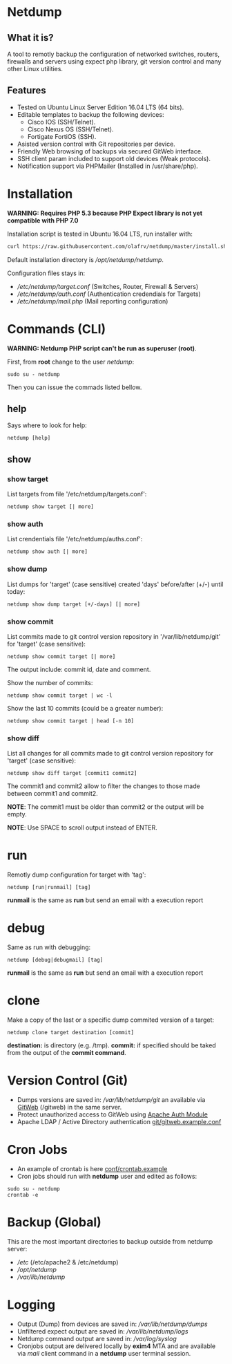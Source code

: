# Netdump

## What it is?

A tool to remotly backup the configuration of networked switches, routers, firewalls and servers using expect php library, git version control and many other Linux utilities.

## Features

* Tested on Ubuntu Linux Server Edition 16.04 LTS (64 bits).
* Editable templates to backup the following devices:
  * Cisco IOS (SSH/Telnet).
  * Cisco Nexus OS (SSH/Telnet).
  * Fortigate FortiOS (SSH).
* Asisted version control with Git repositories per device.
* Friendly Web browsing of backups via secured GitWeb interface.
* SSH client param included to support old devices (Weak protocols).
* Notification support via PHPMailer (Installed in /usr/share/php).

# Installation

**WARNING: Requires PHP 5.3 because PHP Expect library is not yet compatible with PHP 7.0**

Installation script is tested in Ubuntu 16.04 LTS, run installer with:
```bash
curl https://raw.githubusercontent.com/olafrv/netdump/master/install.sh | bash -
```

Default installation directory is */opt/netdump/netdump*.

Configuration files stays in:

* */etc/netdump/target.conf* (Switches, Router, Firewall & Servers)
* */etc/netdump/auth.conf* (Authentication credendials for Targets)
* */etc/netdump/mail.php* (Mail reporting configuration)


# Commands (CLI)

**WARNING: Netdump PHP script can't be run as superuser (root)**.

First, from **root** change to the user *netdump*:
```
sudo su - netdump
```

Then you can issue the commads listed bellow.

## help

Says where to look for help:
```
netdump [help]
```

## show

### show target

List targets from file '/etc/netdump/targets.conf':
```
netdump show target [| more]
```

### show auth

List crendentials file '/etc/netdump/auths.conf':
```
netdump show auth [| more]
```

### show dump

List dumps for 'target' (case sensitive) created 'days' 
before/after (+/-) until today:
```
netdump show dump target [+/-days] [| more]
```

### show commit

List commits made to git control version repository
in '/var/lib/netdump/git' for 'target' (case sensitive):
```
netdump show commit target [| more] 
```

The output include: commit id, date and comment.

Show the number of commits:
```
netdump show commit target | wc -l
```

Show the last 10 commits (could be a greater number):
```
netdump show commit target | head [-n 10]
```

### show diff

List all changes for all commits made to git control
version repository for 'target' (case sensitive):
```
netdump show diff target [commit1 commit2]
```

The commit1 and commit2 allow to filter the changes
to those made between commit1 and commit2.

**NOTE**: The commit1 must be older than commit2 or the output will be empty.

**NOTE**: Use SPACE to scroll output instead of ENTER.

# run

Remotly dump configuration for target with 'tag':
```
netdump [run|runmail] [tag]
```

**runmail** is the same as **run** but send an email with a execution report

# debug

Same as run with debugging:
```
netdump [debug|debugmail] [tag]
```

**runmail** is the same as **run** but send an email with a execution report

# clone

Make a copy of the last or a specific dump commited version of a target:
```
netdump clone target destination [commit]
```

**destination:** is directory (e.g. /tmp).
**commit:** if specified should be taked from the output of the **commit command**.


# Version Control (Git)

* Dumps versions are saved in: */var/lib/netdump/git* an available via [GitWeb](https://git-scm.com/docs/gitweb) (/gitweb) in the same server.
* Protect unauthorized access to GitWeb using [Apache Auth Module](http://httpd.apache.org/docs/2.0/mod/mod_auth.html)
* Apache LDAP / Active Directory authentication [git/gitweb.example.conf](https://github.com/olafrv/netdump/tree/master/git)

# Cron Jobs

* An example of crontab is here [conf/crontab.example](https://github.com/olafrv/netdump/tree/master/conf)
* Cron jobs should run with **netdump** user and edited as follows:
```
sudo su - netdump
crontab -e
```

# Backup (Global)

This are the most important directories to backup outside from netdump server:

* */etc* (/etc/apache2 & /etc/netdump)
* */opt/netdump*
* */var/lib/netdump*

# Logging

* Output (Dump) from devices are saved in: */var/lib/netdump/dumps*
* Unfiltered expect output are saved in: */var/lib/netdump/logs*
* Netdump command output are saved in: */var/log/syslog*
* Cronjobs output are delivered locally by **exim4** MTA 
  and are available via *mail* client command in a 
  **netdump** user terminal session.

